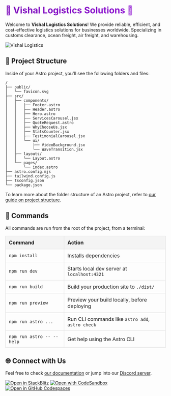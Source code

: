 # 🌟 Vishal Logistics Solutions 🌟

Welcome to **Vishal Logistics Solutions**! We provide reliable, efficient, and cost-effective logistics solutions for businesses worldwide. Specializing in customs clearance, ocean freight, air freight, and warehousing.

![Vishal Logistics](https://github.com/withastro/astro/assets/2244813/a0a5533c-a856-4198-8470-2d67b1d7c554)

## 🚀 Project Structure

Inside of your Astro project, you'll see the following folders and files:

```text
/
├── public/
│   └── favicon.svg
├── src/
│   ├── components/
│   │   ├── Footer.astro
│   │   ├── Header.astro
│   │   ├── Hero.astro
│   │   ├── ServicesCarousel.jsx
│   │   ├── QuoteRequest.astro
│   │   ├── WhyChooseUs.jsx
│   │   ├── StatsCounter.jsx
│   │   ├── TestimonialCarousel.jsx
│   │   └── ui/
│   │       ├── VideoBackground.jsx
│   │       └── WaveTransition.jsx
│   ├── layouts/
│   │   └── Layout.astro
│   └── pages/
│       └── index.astro
├── astro.config.mjs
├── tailwind.config.js
├── tsconfig.json
└── package.json
```

To learn more about the folder structure of an Astro project, refer to [our guide on project structure](https://docs.astro.build/en/basics/project-structure/).

## 🧞 Commands

All commands are run from the root of the project, from a terminal:

| Command                   | Action                                           |
| :------------------------ | :----------------------------------------------- |
| `npm install`             | Installs dependencies                            |
| `npm run dev`             | Starts local dev server at `localhost:4321`      |
| `npm run build`           | Build your production site to `./dist/`          |
| `npm run preview`         | Preview your build locally, before deploying     |
| `npm run astro ...`       | Run CLI commands like `astro add`, `astro check` |
| `npm run astro -- --help` | Get help using the Astro CLI                     |

## 🌐 Connect with Us

Feel free to check [our documentation](https://docs.astro.build) or jump into our [Discord server](https://astro.build/chat).

[![Open in StackBlitz](https://developer.stackblitz.com/img/open_in_stackblitz.svg)](https://stackblitz.com/github/withastro/astro/tree/latest/examples/basics)
[![Open with CodeSandbox](https://assets.codesandbox.io/github/button-edit-lime.svg)](https://codesandbox.io/p/sandbox/github/withastro/astro/tree/latest/examples/basics)
[![Open in GitHub Codespaces](https://github.com/codespaces/badge.svg)](https://codespaces.new/withastro/astro?devcontainer_path=.devcontainer/basics/devcontainer.json)

<style>
  @keyframes gradient {
    0% { background-position: 0% 50%; }
    50% { background-position: 100% 50%; }
    100% { background-position: 0% 50%; }
  }
  h1 {
    background: linear-gradient(-45deg, #146aff, #0e55ef, #9613dd, #7d12b9);
    background-size: 400% 400%;
    animation: gradient 15s ease infinite;
    -webkit-background-clip: text;
    -webkit-text-fill-color: transparent;
  }
  table {
    width: 100%;
    border-collapse: collapse;
  }
  th, td {
    padding: 10px;
    border: 1px solid #ddd;
  }
  th {
    background-color: #f4f4f4;
  }
</style>
